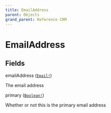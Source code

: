 ```yaml
---
title: EmailAddress
parent: Objects
grand_parent: Reference CRM
---
```


# EmailAddress

## Fields

<div class="field-entry ">
  <span id="email_address" class="field-name anchored">emailAddress (<code><a href="/docs/reference_crm/scalar/email">Email!</a></code>)</span>

  <div class="description-wrapper">
   <p>The email address</p>

  </div>
</div>

<div class="field-entry ">
  <span id="primary" class="field-name anchored">primary (<code><a href="/docs/reference_crm/scalar/boolean">Boolean!</a></code>)</span>

  <div class="description-wrapper">
   <p>Whether or not this is the primary email address</p>

  </div>
</div>

